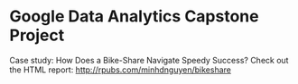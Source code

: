 # Google Data Analytics Capstone Project
Case study: How Does a Bike-Share Navigate Speedy Success?
Check out the HTML report: http://rpubs.com/minhdnguyen/bikeshare
